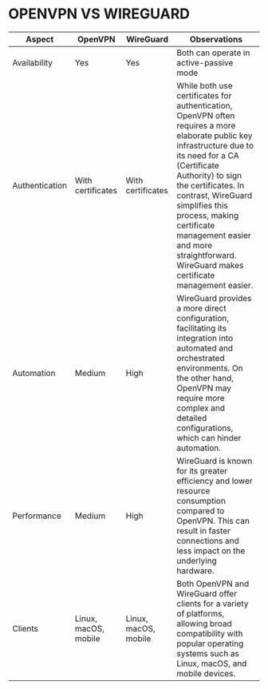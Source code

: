 # OPENVPN VS WIREGUARD

| Aspect        | OpenVPN                                       | WireGuard                                         | Observations                                                   |
|----------------|-----------------------------------------------|---------------------------------------------------|------------------------------------------------------------------|
| Availability  | Yes                                           | Yes                                               | Both can operate in active-passive mode                          |
| Authentication  | With certificates                             | With certificates                                 | While both use certificates for authentication, OpenVPN often requires a more elaborate public key infrastructure due to its need for a CA (Certificate Authority) to sign the certificates. In contrast, WireGuard simplifies this process, making certificate management easier and more straightforward. WireGuard makes certificate management easier. |
| Automation    | Medium                                        | High                                              | WireGuard provides a more direct configuration, facilitating its integration into automated and orchestrated environments. On the other hand, OpenVPN may require more complex and detailed configurations, which can hinder automation. |
| Performance   | Medium                                        | High                                              | WireGuard is known for its greater efficiency and lower resource consumption compared to OpenVPN. This can result in faster connections and less impact on the underlying hardware. |
| Clients       | Linux, macOS, mobile                         | Linux, macOS, mobile                              | Both OpenVPN and WireGuard offer clients for a variety of platforms, allowing broad compatibility with popular operating systems such as Linux, macOS, and mobile devices.  |